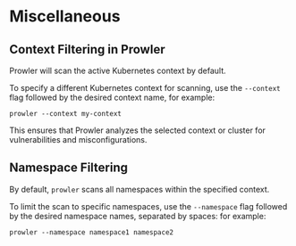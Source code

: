 # Miscellaneous

## Context Filtering in Prowler

Prowler will scan the active Kubernetes context by default.

To specify a different Kubernetes context for scanning, use the `--context` flag followed by the desired context name, for example:

```console
prowler --context my-context
```

This ensures that Prowler analyzes the selected context or cluster for vulnerabilities and misconfigurations.

## Namespace Filtering

By default, `prowler` scans all namespaces within the specified context.

To limit the scan to specific namespaces, use the `--namespace` flag followed by the desired namespace names, separated by spaces: for example:

```console
prowler --namespace namespace1 namespace2
```
